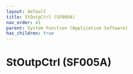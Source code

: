```yaml
---
layout: default
title: StOutpCtrl (SF005A)
nav_order: 41
parent: System Function (Applicative Software)
has_children: true
---
```

# StOutpCtrl (SF005A)
